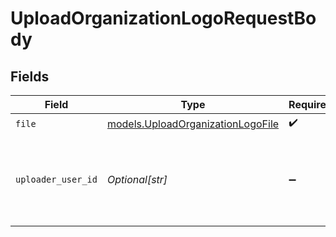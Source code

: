 # UploadOrganizationLogoRequestBody


## Fields

| Field                                                                        | Type                                                                         | Required                                                                     | Description                                                                  | Example                                                                      |
| ---------------------------------------------------------------------------- | ---------------------------------------------------------------------------- | ---------------------------------------------------------------------------- | ---------------------------------------------------------------------------- | ---------------------------------------------------------------------------- |
| `file`                                                                       | [models.UploadOrganizationLogoFile](../models/uploadorganizationlogofile.md) | :heavy_check_mark:                                                           | N/A                                                                          |                                                                              |
| `uploader_user_id`                                                           | *Optional[str]*                                                              | :heavy_minus_sign:                                                           | The ID of the user that will be credited with the image upload.              | user_67890                                                                   |